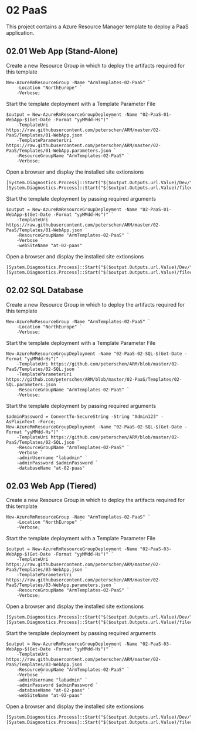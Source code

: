 # 02 PaaS
This project contains a Azure Resource Manager template to deploy a PaaS application. 

## 02.01 Web App (Stand-Alone)
Create a new Resource Group in which to deploy the artifacts required for this template
```
New-AzureRmResourceGroup -Name "ArmTemplates-02-PaaS" `
    -Location "NorthEurope" `
    -Verbose;
```

Start the template deployment with a Template Parameter File
```
$output = New-AzureRmResourceGroupDeployment -Name "02-PaaS-01-WebApp-$(Get-Date -Format "yyMMdd-Hs")" `
    -TemplateUri https://raw.githubusercontent.com/peterschen/ARM/master/02-PaaS/Templates/01-WebApp.json `
    -TemplateParameterUri https://raw.githubusercontent.com/peterschen/ARM/master/02-PaaS/Templates/01-WebApp.parameters.json `
    -ResourceGroupName "ArmTemplates-02-PaaS" `
    -Verbose;
```

Open a browser and display the installed site extionsions
```
[System.Diagnostics.Process]::Start("$($output.Outputs.url.Value)/Dev/");
[System.Diagnostics.Process]::Start("$($output.Outputs.url.Value)/filecounterMVC/");
```

Start the template deployment by passing required arguments
```
$output = New-AzureRmResourceGroupDeployment -Name "02-PaaS-01-WebApp-$(Get-Date -Format "yyMMdd-Hs")" `
    -TemplateUri https://raw.githubusercontent.com/peterschen/ARM/master/02-PaaS/Templates/01-WebApp.json `
    -ResourceGroupName "ArmTemplates-02-PaaS" `
    -Verbose `
    -webSiteName "at-02-paas"
```

Open a browser and display the installed site extionsions
```
[System.Diagnostics.Process]::Start("$($output.Outputs.url.Value)/Dev/");
[System.Diagnostics.Process]::Start("$($output.Outputs.url.Value)/filecounterMVC/");;
```

## 02.02 SQL Database
Create a new Resource Group in which to deploy the artifacts required for this template
```
New-AzureRmResourceGroup -Name "ArmTemplates-02-PaaS" `
    -Location "NorthEurope" `
    -Verbose;
```

Start the template deployment with a Template Parameter File
```
New-AzureRmResourceGroupDeployment -Name "02-PaaS-02-SQL-$(Get-Date -Format "yyMMdd-Hs")" `
    -TemplateUri https://github.com/peterschen/ARM/blob/master/02-PaaS/Templates/02-SQL.json `
    -TemplateParameterUri https://github.com/peterschen/ARM/blob/master/02-PaaS/Templates/02-SQL.parameters.json `
    -ResourceGroupName "ArmTemplates-02-PaaS" `
    -Verbose;
```

Start the template deployment by passing required arguments
```
$adminPassword = ConvertTo-SecureString -String "Admin123" -AsPlainText -Force;
New-AzureRmResourceGroupDeployment -Name "02-PaaS-02-SQL-$(Get-Date -Format "yyMMdd-Hs")" `
    -TemplateUri https://github.com/peterschen/ARM/blob/master/02-PaaS/Templates/02-SQL.json `
    -ResourceGroupName "ArmTemplates-02-PaaS" `
    -Verbose `
    -adminUsername "labadmin" `
    -adminPassword $adminPassword `
    -databaseName "at-02-paas"
```

## 02.03 Web App (Tiered)
Create a new Resource Group in which to deploy the artifacts required for this template
```
New-AzureRmResourceGroup -Name "ArmTemplates-02-PaaS" `
    -Location "NorthEurope" `
    -Verbose;
```

Start the template deployment with a Template Parameter File
```
$output = New-AzureRmResourceGroupDeployment -Name "02-PaaS-03-WebApp-$(Get-Date -Format "yyMMdd-Hs")" `
    -TemplateUri https://raw.githubusercontent.com/peterschen/ARM/master/02-PaaS/Templates/03-WebApp.json `
    -TemplateParameterUri https://raw.githubusercontent.com/peterschen/ARM/master/02-PaaS/Templates/03-WebApp.parameters.json `
    -ResourceGroupName "ArmTemplates-02-PaaS" `
    -Verbose;
```

Open a browser and display the installed site extionsions
```
[System.Diagnostics.Process]::Start("$($output.Outputs.url.Value)/Dev/");
[System.Diagnostics.Process]::Start("$($output.Outputs.url.Value)/filecounterMVC/");
```

Start the template deployment by passing required arguments
```
$output = New-AzureRmResourceGroupDeployment -Name "02-PaaS-03-WebApp-$(Get-Date -Format "yyMMdd-Hs")" `
    -TemplateUri https://raw.githubusercontent.com/peterschen/ARM/master/02-PaaS/Templates/03-WebApp.json `
    -ResourceGroupName "ArmTemplates-02-PaaS" `
    -Verbose `
    -adminUsername "labadmin" `
    -adminPassword $adminPassword `
    -databaseName "at-02-paas" `
    -webSiteName "at-02-paas"
```

Open a browser and display the installed site extionsions
```
[System.Diagnostics.Process]::Start("$($output.Outputs.url.Value)/Dev/");
[System.Diagnostics.Process]::Start("$($output.Outputs.url.Value)/filecounterMVC/");
```